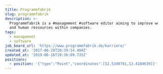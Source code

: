 ```yaml
---
title: Programmfabrik
slug: programmfabrik
description: >-
  Programmfabrik is a #management #software editor aiming to improve workflows
  and human ressources within companies. 
tags:
  - management
  - software
job_board_url: 'https://www.programmfabrik.de/karriere/'
created_at: '2017-06-28T20:39:14.404Z'
updated_at: '2019-06-16T10:36:09.735Z'
positions:
  - position: '{"type":"Point","coordinates":[52.5340781,13.4104639]}'
---
```


